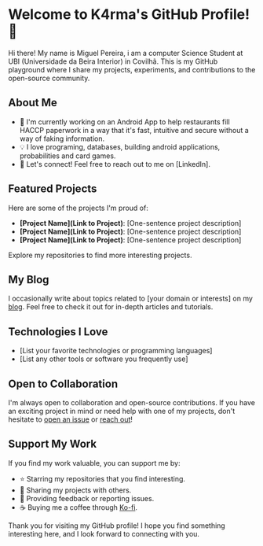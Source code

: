 # Welcome to K4rma's GitHub Profile! 👋

Hi there! My name is Miguel Pereira, i am a computer Science Student at UBI (Universidade da Beira Interior) in Covilhã.
This is my GitHub playground where I share my projects, experiments, and contributions to the open-source community.

## About Me

- 🌱 I'm currently working on an Android App to help restaurants fill HACCP paperwork in a way that it's fast, intuitive and secure without a way of faking information.
- 💡 I love programing, databases, building android applications, probabilities and card games.
- 💬 Let's connect! Feel free to reach out to me on [LinkedIn].

## Featured Projects

Here are some of the projects I'm proud of:

- **[Project Name](Link to Project)**: [One-sentence project description]
- **[Project Name](Link to Project)**: [One-sentence project description]
- **[Project Name](Link to Project)**: [One-sentence project description]

Explore my repositories to find more interesting projects.

## My Blog

I occasionally write about topics related to [your domain or interests] on my [blog](https://yourblog.com). Feel free to check it out for in-depth articles and tutorials.

## Technologies I Love

- [List your favorite technologies or programming languages]
- [List any other tools or software you frequently use]

## Open to Collaboration

I'm always open to collaboration and open-source contributions. If you have an exciting project in mind or need help with one of my projects, don't hesitate to [open an issue](https://github.com/yourusername/yourrepository/issues) or [reach out](https://github.com/yourusername)!

## Support My Work

If you find my work valuable, you can support me by:

- ⭐️ Starring my repositories that you find interesting.
- 📢 Sharing my projects with others.
- 💬 Providing feedback or reporting issues.
- ☕ Buying me a coffee through [Ko-fi](https://ko-fi.com/yourusername).

Thank you for visiting my GitHub profile! I hope you find something interesting here, and I look forward to connecting with you.
